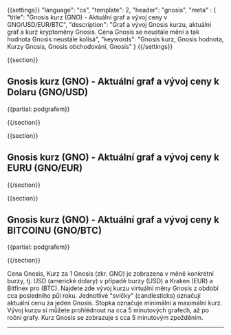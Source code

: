 ﻿{{settings}}
  "language": "cs",
  "template": 2,
  "header": "gnosis",
  "meta" : {
    "title": "Gnosis kurz (GNO) - Aktuální graf a vývoj ceny v GNO/USD/EUR/BTC",
    "description": "Graf a vývoj Gnosis kurzu, aktuální graf a kurz kryptoměny Gnosis. Cena Gnosis se neustále mění a tak hodnota Gnosis neustále kolísá",
    "keywords": "Gnosis kurz, Gnosis hodnota, Kurzy Gnosis, Gnosis obchodování, Gnosis"
  }
{{/settings}}




{{section}}

## **Gnosis kurz (GNO)** - Aktuální graf a vývoj ceny k Dolaru **(GNO/USD)** 


<!-- TradingView Widget BEGIN -->
<script type="text/javascript" src="https://d33t3vvu2t2yu5.cloudfront.net/tv.js"></script>
<script type="text/javascript">
new TradingView.widget({
  "width": "100%",
  "height": 400,
  "symbol": "BITTREX:GNOUSD",
  "interval": "60",
  "timezone": "Etc/UTC",
  "theme": "White",
  "style": "3",
  "locale": "en",
  "toolbar_bg": "#f1f3f6",
  "allow_symbol_change": true,
  "hideideas": true,
  "show_popup_button": true,
  "popup_width": "1000",
  "popup_height": "650",
});

</script>
<!-- TradingView Widget END -->

{{partial: podgrafem}}

{{/section}}


{{section}}

## **Gnosis kurz (GNO)** - Aktuální graf a vývoj ceny k EURU **(GNO/EUR)**

<!-- TradingView Widget BEGIN -->
<script type="text/javascript">
baseUrl = "https://widgets.cryptocompare.com/";
var scripts = document.getElementsByTagName("script");
var embedder = scripts[ scripts.length - 1 ];
(function (){
var appName = encodeURIComponent(window.location.hostname);
if(appName==""){appName="local";}
var s = document.createElement("script");
s.type = "text/javascript";
s.async = true;
var theUrl = baseUrl+'serve/v3/coin/chart?fsym=GNO&tsyms=EUR,';
s.src = theUrl + ( theUrl.indexOf("?") >= 0 ? "&" : "?") + "app=" + appName;
embedder.parentNode.appendChild(s);
})();
</script>
<!-- TradingView Widget END -->


{{/section}}

{{section}}
## **Gnosis kurz (GNO)** - Aktuální graf a vývoj ceny k BITCOINU **(GNO/BTC)**

<!-- TradingView Widget BEGIN -->
<script type="text/javascript" src="https://d33t3vvu2t2yu5.cloudfront.net/tv.js"></script>
<script type="text/javascript">
new TradingView.widget({
  "width": "100%",
  "height": 400,
  "symbol": "BITTREX:GNOBTC",
  "interval": "60",
  "timezone": "Etc/UTC",
  "theme": "White",
  "style": "3",
  "locale": "en",
  "toolbar_bg": "#f1f3f6",
  "allow_symbol_change": true,
  "hideideas": true,
  "show_popup_button": true,
  "popup_width": "1000",
  "popup_height": "650",
});

</script>
<!-- TradingView Widget END -->
{{partial: podgrafem}}

{{/section}}

Cena Gnosis, Kurz za 1 Gnosis (zkr. GNO) je zobrazena v měně konkrétní burzy, tj. USD (americké dolary) v případě burzy (USD) a Kraken (EUR) a Bitfinex pro (BTC). Najdete zde vývoj kurzu virtuální měny Gnosis z období cca posledního půl roku. Jednotlivé "svíčky" (candlesticks) označují aktuální cenu za jeden Gnosis. Stopka označuje minimální a maximální kurz. Vývoj kurzu si můžete prohlédnout na cca 5 minutových grafech, až po roční grafy. Kurz Gnosis se zobrazuje s cca 5 minutovým zpožděním.
- - -






